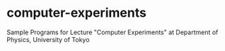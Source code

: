 # computer-experiments

Sample Programs for Lecture "Computer Experiments" at Department of Physics, University of Tokyo
